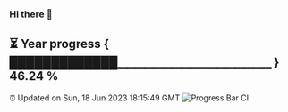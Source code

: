 ### Hi there 👋
⏳ Year progress { █████████████▁▁▁▁▁▁▁▁▁▁▁▁▁▁▁▁▁ } 46.24 %
---
⏰ Updated on Sun, 18 Jun 2023 18:15:49 GMT
![Progress Bar CI](https://github.com/liununu/liununu/workflows/Progress%20Bar%20CI/badge.svg)

